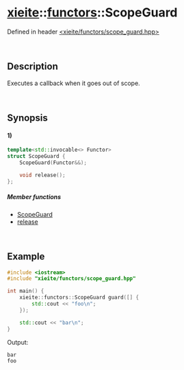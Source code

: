# [xieite](../../xieite.md)\:\:[functors](../../functors.md)\:\:ScopeGuard
Defined in header [<xieite/functors/scope_guard.hpp>](../../../include/xieite/functors/scope_guard.hpp)

&nbsp;

## Description
Executes a callback when it goes out of scope.

&nbsp;

## Synopsis
#### 1)
```cpp
template<std::invocable<> Functor>
struct ScopeGuard {
    ScopeGuard(Functor&&);

    void release();
};
```
##### Member functions
- [ScopeGuard](./structures/scope_guard/1/operators/constructor.md)
- [release](./structures/scope_guard/1/release.md)

&nbsp;

## Example
```cpp
#include <iostream>
#include "xieite/functors/scope_guard.hpp"

int main() {
    xieite::functors::ScopeGuard guard([] {
        std::cout << "foo\n";
    });

    std::cout << "bar\n";
}
```
Output:
```
bar
foo
```
